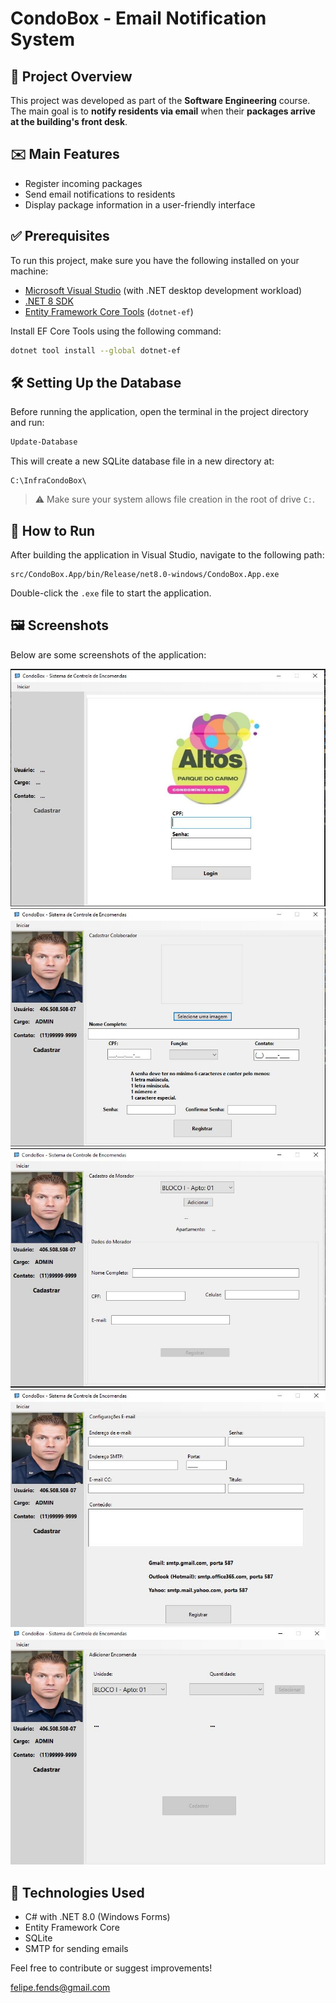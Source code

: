 # CondoBox - Email Notification System

## 📌 Project Overview

This project was developed as part of the **Software Engineering** course.  
The main goal is to **notify residents via email** when their **packages arrive at the building's front desk**.

## ✉️ Main Features

- Register incoming packages
- Send email notifications to residents
- Display package information in a user-friendly interface

## ✅ Prerequisites

To run this project, make sure you have the following installed on your machine:

- [Microsoft Visual Studio](https://visualstudio.microsoft.com/) (with .NET desktop development workload)
- [.NET 8 SDK](https://dotnet.microsoft.com/en-us/download/dotnet/8.0)
- [Entity Framework Core Tools](https://learn.microsoft.com/en-us/ef/core/cli/dotnet) (`dotnet-ef`)

Install EF Core Tools using the following command:

```bash
dotnet tool install --global dotnet-ef
```

## 🛠️ Setting Up the Database

Before running the application, open the terminal in the project directory and run:

```powershell
Update-Database
```

This will create a new SQLite database file in a new directory at:

```
C:\InfraCondoBox\
```

> ⚠️ Make sure your system allows file creation in the root of drive `C:`.

## 🚀 How to Run

After building the application in Visual Studio, navigate to the following path:

```
src/CondoBox.App/bin/Release/net8.0-windows/CondoBox.App.exe
```

Double-click the `.exe` file to start the application.

## 🖼️ Screenshots

Below are some screenshots of the application:

![Login screen](images/login.JPG)  
![Employee register screen](images/CadastroColaborador.JPG)  
![Resident register screen](images/CadastroMorador.JPG)
![E-mail register screen](images/CadastroEmail.JPG)
![Email notification screen](images/Envio.JPG)

## 🧰 Technologies Used

- C# with .NET 8.0 (Windows Forms)
- Entity Framework Core
- SQLite
- SMTP for sending emails

Feel free to contribute or suggest improvements!

felipe.fends@gmail.com
